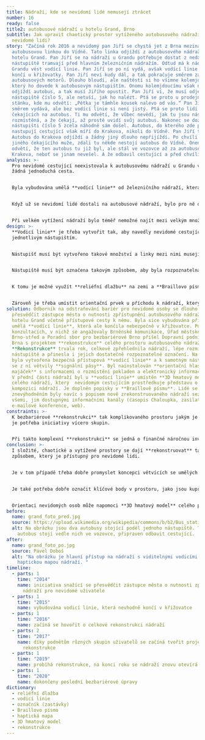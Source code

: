 ```yaml
---
title: Nádraží, kde se nevidomí lidé nemusejí ztrácet
number: 16
ready: false
title2: autobusové nádraží u hotelu Grand, Brno
subtitle: Jak upravit chaotický prostor vytíženého autobusového nádraží pro
  nevidomé lidi?
story: "Začíná rok 2016 a nevidomý pan Jiří se chystá jet z Brna mezinárodní
  autobusovou linkou do Vídně. Tato linka odjíždí z autobusového nádraží u
  hotelu Grand. Pan Jiří se na nádraží u Grandu potřebuje dostat z nedalekého
  nástupiště tramvají před hlavním železničním nádražím. Odtud má k nádraží u
  Grandu vést vodící linie. Pan Jiří se po ní vydá, avšak vodící linie náhle
  končí u křižovatky. Pan Jiří neví kudy dál, a tak pokračuje směrem za zvukem
  autobusových motorů. Dlouho bloudí, ale naštěstí si ho všimne kolemjdoucí,
  který ho dovede k autobusovým nástupištím. Onomu kolemjdoucímu však náhle
  odjíždí autobus, a tak musí Jiřího opustit. Pan Jiří ví, že musí odjet z
  nástupiště číslo 5, ale netuší, jak ho nalézt. Ptá se proto u prodejního
  stánku, kde mu odvětí: „Pětka je támhle kousek nalevo od vás.“ Pan Jiří se tím
  směrem vydává, ale bez vodící linie si není jistý. Ptá se proto lidí
  čekajících na autobus. Ti mu odvětí, že vůbec nevědí, jak tu jsou nástupiště
  rozmístěná, a že čekají, až prostě uvidí svůj autobus. Nakonec se dozví, že k
  nástupišti číslo 5 zcela náhodně sám došel. Autobus, do kterého zde právě
  nastupují cestující však míří do Krakova, nikoli do Vídně. Pan Jiří tedy čeká.
  Autobus do Krakova odjíždí a žádný jiný dlouho nepřijíždí. Po chvíli se ptá
  jiného čekajícího muže, zdali tu někde nestojí autobus do Vídně. Onen muž mu
  odvětí, že ten autobus tu již byl, ale stál ve vozovce až za autobusem do
  Krakova, neboť se jinam nevešel. A že odbavil cestující a před chvílí odjel."
analysis: >-
  Pro nevidomé cestující neexistovala k autobusovému nádraží u Grandu v Brně
  žádná jednoduchá cesta.


  Byla vybudována umělá **vodící linie** od železničního nádraží, která ale končila v křižovatce.


  Když už se nevidomí lidé dostali na autobusové nádraží, bylo pro ně obtížné najít konkrétní nástupiště.


  Při velkém vytížení nádraží bylo téměř nemožné najít mezi velkým množstvím lidí svůj spoj.
design: >-
  **Vodicí linie** je třeba vytvořit tak, aby navedly nevidomé cestující až k
  jednotlivým nástupištím.


  Nástupišť musí být vytvořeno takové množství a linky mezi nimi musejí být rozmístěné takovým způsobem, aby každý jeden autobus vždy mohl stát u svého nástupiště.


  Nástupiště musí být označena takovým způsobem, aby byla rozpoznatelná i pro nevidomé lidi.


  K tomu je možné využít **reliéfní dlažbu** na zemi a **Braillovo písmo** na **označnících** nástupišť.


  Zároveň je třeba umístit orientační prvek u příchodu k nádraží, který zobrazuje, jak je celý prostor nádraží organizován. K tomu může posloužit **haptická mapa**, **3D hmatový model** anebo **orientační hlasový majáček**.
solution: Odborník na odstraňování bariér pro nevidomé osoby se dlouho snažil
  přesvědčit zástupce města o nutnosti zpřístupnění autobusového nádraží u
  hotelu Grand včetně přístupové cesty k němu. Byla sice vybudována přístupová
  umělá **vodící linie**, která ale končila nebezpečně v křižovatce. Po mnoha
  konzultacích, v nichž se angažovaly Brněnské komunikace, Úřad městské části
  Brno-střed a Poradní sbor pro bezbariérové Brno přišel Dopravní podnik města
  Brna s projektem **rekonstrukce** celého prostoru autobusového nádraží.
  **Rekonstrukce** trvala rok, celkově zpřehlednila nádraží, lépe rozmístila
  nástupiště a přinesla i jejich dostatečně rozpoznatelné označení. Na nádraží
  byla vytvořena bezpečná přístupová **vodící linie** a k samotným nástupištím
  se z ní větvily **signální pásy**. Byl nainstalován **orientační hlasový
  majáček** s informacemi o rozmístění pokladen a elektronický informační panel.
  V přední části nádraží byl u **vodicí linie** umístěn **3D hmatový model**
  celého nádraží, který  nevidomým cestujícím prostředkuje představu o celkové
  kompozici nádraží. Je doplněn popisky v **Braillově písmu**. Lidé se zrakovým
  znevýhodněním byly navíc s popisem nově zrekonstruovaného nádraží seznámeni
  všemi, jim dostupnými informačními kanály (časopis Chaloupka, zasilatelské
  e-mailové konference, web).
constraints: >-
  K bezbariérové **rekonstrukci** tak komplikovaného prostoru jakým je nádrží,
  je potřeba iniciativy vícero skupin.


  Při takto komplexní **rekonstrukci** se jedná o finančné náročnou investici, u které není výjimkou navýšení finančních nákladů v průběhu samotné **rekonstrukce**.
conclusion: >-
  I složité, chaotické a vytížené prostory se dají **rekonstruovat** takovým
  způsobem, který je přístupný pro nevidomé lidi.


  Je v tom případě třeba dobře promyslet koncepci větvících se umělých orientačních prvků.


  Je také potřeba dobře označit klíčové body v prostoru, jako jsou kupříkladu nástupiště, pokladny či záchody.


  Orientaci nevidomých osob může napomoci **3D hmatový model** celého prostoru, kde jsou klíčové body vyznačeny a popsány.
before:
  name: grand_foto_pred.jpg
  source: https://upload.wikimedia.org/wikipedia/commons/b/b2/Bus_station_Brno_Grand_in_night_1.jpg
  alt: Na obrázku jsou dva autobusy stojící podél jednoho nástupiště. Třetí
    autobus stojí vedle nich ve vozovce, připraven odbavit cestující.
after:
  name: grand_foto_po.jpg
  source: Pavel Doboš
  alt: "Na obrázku je hlavní přístup na nádraží s viditelnými vodicími liniemi a
    haptickou mapou nádraží. "
timeline:
  - parts: 1
    time: "2014"
    name: iniciativa snažící se přesvědčit zástupce města o nutnosti zpřístupnění
      nádraží pro nevidomé uživatele
  - parts: 1
    time: "2015"
    name: vybudována vodicí linie, která nevhodně končí v křižovatce
  - parts: 1
    time: "2016"
    name: začíná se hovořit o celkové rekonstrukci nádraží
  - parts: 2
    time: "2017"
    name: díky podnětům různých skupin uživatelů se začíná tvořit projekt
      rekonstrukce
  - parts: 1
    time: "2019"
    name: probíhá rekonstrukce, na konci roku se nádraží znovu otevírá veřejnosti
  - parts: 1
    time: "2020"
    name: dokončeny poslední bezbariérové úpravy
dictionary:
  - reliéfní dlažba
  - vodicí linie
  - označník (zastávky)
  - Braillovo písmo
  - haptická mapa
  - 3D hmatový model
  - rekonstrukce
---
```

